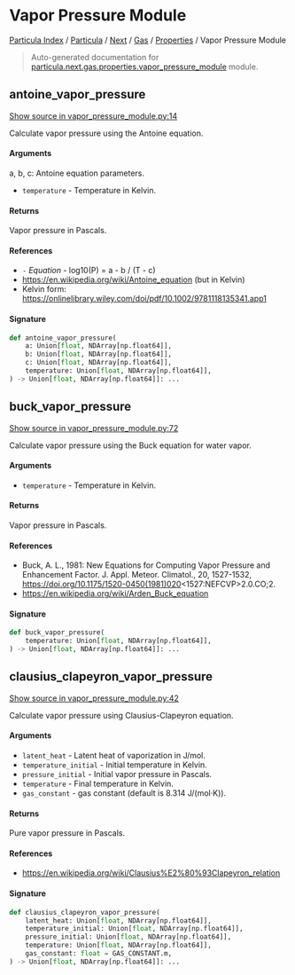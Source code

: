 # Vapor Pressure Module

[Particula Index](../../../../README.md#particula-index) / [Particula](../../../index.md#particula) / [Next](../../index.md#next) / [Gas](../index.md#gas) / [Properties](./index.md#properties) / Vapor Pressure Module

> Auto-generated documentation for [particula.next.gas.properties.vapor_pressure_module](https://github.com/Gorkowski/particula/blob/main/particula/next/gas/properties/vapor_pressure_module.py) module.

## antoine_vapor_pressure

[Show source in vapor_pressure_module.py:14](https://github.com/Gorkowski/particula/blob/main/particula/next/gas/properties/vapor_pressure_module.py#L14)

Calculate vapor pressure using the Antoine equation.

#### Arguments

a, b, c: Antoine equation parameters.
- `temperature` - Temperature in Kelvin.

#### Returns

Vapor pressure in Pascals.

#### References

- `-` *Equation* - log10(P) = a - b / (T - c)
- https://en.wikipedia.org/wiki/Antoine_equation (but in Kelvin)
- Kelvin form:
    https://onlinelibrary.wiley.com/doi/pdf/10.1002/9781118135341.app1

#### Signature

```python
def antoine_vapor_pressure(
    a: Union[float, NDArray[np.float64]],
    b: Union[float, NDArray[np.float64]],
    c: Union[float, NDArray[np.float64]],
    temperature: Union[float, NDArray[np.float64]],
) -> Union[float, NDArray[np.float64]]: ...
```



## buck_vapor_pressure

[Show source in vapor_pressure_module.py:72](https://github.com/Gorkowski/particula/blob/main/particula/next/gas/properties/vapor_pressure_module.py#L72)

Calculate vapor pressure using the Buck equation for water vapor.

#### Arguments

- `temperature` - Temperature in Kelvin.

#### Returns

Vapor pressure in Pascals.

#### References

- Buck, A. L., 1981: New Equations for Computing Vapor Pressure and
    Enhancement Factor. J. Appl. Meteor. Climatol., 20, 1527-1532,
    https://doi.org/10.1175/1520-0450(1981)020<1527:NEFCVP>2.0.CO;2.
- https://en.wikipedia.org/wiki/Arden_Buck_equation

#### Signature

```python
def buck_vapor_pressure(
    temperature: Union[float, NDArray[np.float64]],
) -> Union[float, NDArray[np.float64]]: ...
```



## clausius_clapeyron_vapor_pressure

[Show source in vapor_pressure_module.py:42](https://github.com/Gorkowski/particula/blob/main/particula/next/gas/properties/vapor_pressure_module.py#L42)

Calculate vapor pressure using Clausius-Clapeyron equation.

#### Arguments

- `latent_heat` - Latent heat of vaporization in J/mol.
- `temperature_initial` - Initial temperature in Kelvin.
- `pressure_initial` - Initial vapor pressure in Pascals.
- `temperature` - Final temperature in Kelvin.
- `gas_constant` - gas constant (default is 8.314 J/(mol·K)).

#### Returns

Pure vapor pressure in Pascals.

#### References

- https://en.wikipedia.org/wiki/Clausius%E2%80%93Clapeyron_relation

#### Signature

```python
def clausius_clapeyron_vapor_pressure(
    latent_heat: Union[float, NDArray[np.float64]],
    temperature_initial: Union[float, NDArray[np.float64]],
    pressure_initial: Union[float, NDArray[np.float64]],
    temperature: Union[float, NDArray[np.float64]],
    gas_constant: float = GAS_CONSTANT.m,
) -> Union[float, NDArray[np.float64]]: ...
```
